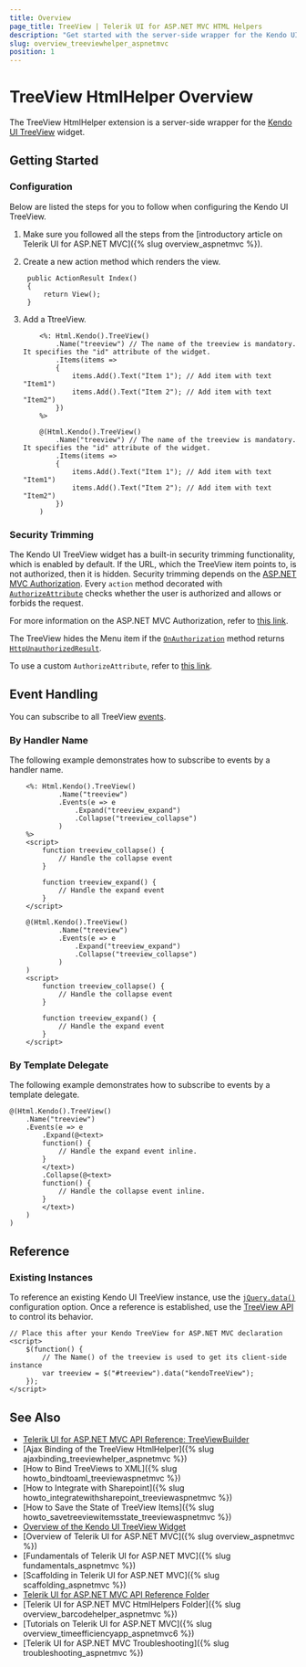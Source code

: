```yaml
---
title: Overview
page_title: TreeView | Telerik UI for ASP.NET MVC HTML Helpers
description: "Get started with the server-side wrapper for the Kendo UI TreeView widget for ASP.NET MVC."
slug: overview_treeviewhelper_aspnetmvc
position: 1
---
```


# TreeView HtmlHelper Overview

The TreeView HtmlHelper extension is a server-side wrapper for the [Kendo UI TreeView](https://demos.telerik.com/kendo-ui/treeview/index) widget.

## Getting Started

### Configuration

Below are listed the steps for you to follow when configuring the Kendo UI TreeView.

1. Make sure you followed all the steps from the [introductory article on Telerik UI for ASP.NET MVC]({% slug overview_aspnetmvc %}).
1. Create a new action method which renders the view.

        public ActionResult Index()
        {
            return View();
        }

1. Add a TtreeView.

    ```ASPX
        <%: Html.Kendo().TreeView()
            .Name("treeview") // The name of the treeview is mandatory. It specifies the "id" attribute of the widget.
            .Items(items =>
            {
                items.Add().Text("Item 1"); // Add item with text "Item1")
                items.Add().Text("Item 2"); // Add item with text "Item2")
            })
        %>
    ```
    ```Razor
        @(Html.Kendo().TreeView()
            .Name("treeview") // The name of the treeview is mandatory. It specifies the "id" attribute of the widget.
            .Items(items =>
            {
                items.Add().Text("Item 1"); // Add item with text "Item1")
                items.Add().Text("Item 2"); // Add item with text "Item2")
            })
        )
    ```

### Security Trimming

The Kendo UI TreeView widget has a built-in security trimming functionality, which is enabled by default. If the URL, which the TreeView item points to, is not authorized, then it is hidden. Security trimming depends on the [ASP.NET MVC Authorization](http://www.asp.net/mvc/tutorials/mvc-music-store/mvc-music-store-part-7). Every `action` method decorated with [`AuthorizeAttribute`](http://msdn.microsoft.com/en-us/library/system.web.mvc.authorizeattribute.aspx) checks whether the user is authorized and allows or forbids the request.

For more information on the ASP.NET MVC Authorization, refer to [this link](http://weblogs.asp.net/jgalloway/archive/2011/04/28/looking-at-how-asp-net-mvc-authorize-interacts-with-asp-net-forms-authorization.aspx).

The TreeView hides the Menu item if the [`OnAuthorization`](http://msdn.microsoft.com/en-us/library/system.web.mvc.authorizeattribute.onauthorization.aspx) method returns
[`HttpUnauthorizedResult`](http://msdn.microsoft.com/en-us/library/system.web.mvc.httpunauthorizedresult.aspx).

To use a custom `AuthorizeAttribute`, refer to [this link](https://github.com/telerik/kendo-examples-asp-net-mvc/tree/master/kendo-menu-with-custom-authorization-attribute).

## Event Handling

You can subscribe to all TreeView [events](http://docs.telerik.com/kendo-ui/api/javascript/ui/treeview#events).

### By Handler Name

The following example demonstrates how to subscribe to events by a handler name.

```ASPX
    <%: Html.Kendo().TreeView()
            .Name("treeview")
            .Events(e => e
                .Expand("treeview_expand")
                .Collapse("treeview_collapse")
            )
    %>
    <script>
        function treeview_collapse() {
            // Handle the collapse event
        }

        function treeview_expand() {
            // Handle the expand event
        }
    </script>
```
```Razor
    @(Html.Kendo().TreeView()
            .Name("treeview")
            .Events(e => e
                .Expand("treeview_expand")
                .Collapse("treeview_collapse")
            )
    )
    <script>
        function treeview_collapse() {
            // Handle the collapse event
        }

        function treeview_expand() {
            // Handle the expand event
        }
    </script>
```

### By Template Delegate

The following example demonstrates how to subscribe to events by a template delegate.

    @(Html.Kendo().TreeView()
        .Name("treeview")
        .Events(e => e
            .Expand(@<text>
            function() {
                // Handle the expand event inline.
            }
            </text>)
            .Collapse(@<text>
            function() {
                // Handle the collapse event inline.
            }
            </text>)
        )
    )

## Reference

### Existing Instances

To reference an existing Kendo UI TreeView instance, use the [`jQuery.data()`](http://api.jquery.com/jQuery.data/) configuration option. Once a reference is established, use the [TreeView API](http://docs.telerik.com/kendo-ui/api/javascript/ui/treeview#methods) to control its behavior.

    // Place this after your Kendo TreeView for ASP.NET MVC declaration
    <script>
        $(function() {
            // The Name() of the treeview is used to get its client-side instance
            var treeview = $("#treeview").data("kendoTreeView");
        });
    </script>

## See Also

* [Telerik UI for ASP.NET MVC API Reference: TreeViewBuilder](http://docs.telerik.com/aspnet-mvc/api/Kendo.Mvc.UI.Fluent/TreeViewBuilder)
* [Ajax Binding of the TreeView HtmlHelper]({% slug ajaxbinding_treeviewhelper_aspnetmvc %})
* [How to Bind TreeViews to XML]({% slug howto_bindtoaml_treeviewaspnetmvc %})
* [How to Integrate with Sharepoint]({% slug howto_integratewithsharepoint_treeviewaspnetmvc %})
* [How to Save the State of TreeView Items]({% slug howto_savetreeviewitemsstate_treeviewaspnetmvc %})
* [Overview of the Kendo UI TreeView Widget](http://docs.telerik.com/kendo-ui/controls/navigation/treeview/overview)
* [Overview of Telerik UI for ASP.NET MVC]({% slug overview_aspnetmvc %})
* [Fundamentals of Telerik UI for ASP.NET MVC]({% slug fundamentals_aspnetmvc %})
* [Scaffolding in Telerik UI for ASP.NET MVC]({% slug scaffolding_aspnetmvc %})
* [Telerik UI for ASP.NET MVC API Reference Folder](http://docs.telerik.com/aspnet-mvc/api/Kendo.Mvc/AggregateFunction)
* [Telerik UI for ASP.NET MVC HtmlHelpers Folder]({% slug overview_barcodehelper_aspnetmvc %})
* [Tutorials on Telerik UI for ASP.NET MVC]({% slug overview_timeefficiencyapp_aspnetmvc6 %})
* [Telerik UI for ASP.NET MVC Troubleshooting]({% slug troubleshooting_aspnetmvc %})
